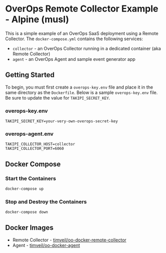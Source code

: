# OverOps Remote Collector Example - Alpine (musl)
This is a simple example of an OverOps SaaS deployment using a Remote Collector.  The `docker-compose.yml` contains the following services:
* `collector` - an OverOps Collector running in a dedicated container (aka Remote Collector)
* `agent` - an OverOps Agent and sample event generator app

## Getting Started
To begin, you must first create a `overops-key.env` file and place it in the same directory as the `Dockerfile`.  Below is a sample `overops-key.env` file.  Be sure to update the value for `TAKIPI_SECRET_KEY`.

### overops-key.env
```properties
TAKIPI_SECRET_KEY=your-very-own-overops-secret-key
```

### overops-agent.env
```properties
TAKIPI_COLLECTOR_HOST=collector
TAKIPI_COLLECTOR_PORT=6060
```

## Docker Compose

### Start the Containers
```bash
docker-compose up
```

### Stop and Destroy the Containers
```bash
docker-compose down
```

## Docker Images
* Remote Collector - [timveil/oo-docker-remote-collector](https://hub.docker.com/r/timveil/oo-docker-remote-collector/)
* Agent - [timveil/oo-docker-agent](https://hub.docker.com/r/timveil/oo-docker-agent/)